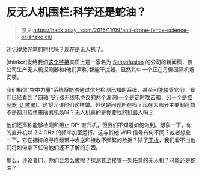 # 反无人机围栏:科学还是蛇油？

> 原文:[https://hack aday . com/2016/11/09/anti-drone-fence-science-or-snake oil/](https://hackaday.com/2016/11/09/anti-drone-fence-science-or-snakeoil/)

还记得激光笔的时代吗？现在是无人机了。

[thinker]发给我们[这个链接](https://www.aopa.org/news-and-media/all-news/2016/november/03/drone-fence-arriving-in-denver)实质上是一家名为 [Sensofusion](https://www.sensofusion.com/) 的公司的新闻稿，该公司生产无人机探测器和(他们声称)智能干扰器，显然其中一个正在丹佛国际机场安装。

我们相信“空中力量”系统将能够通过信号检测已知的系统，甚至可能接管它们。我们已经看到了四轴飞行器无线电协议的两个漏洞([一个是定时攻击](http://hackaday.com/2016/10/27/you-kids-get-those-drones-out-of-my-airspace/)和[，另一个是控制器 ID 欺骗](http://hackaday.com/2015/10/15/hijacking-quadcopters-with-a-mavlink-exploit/))，这将允许他们这样做。但这是问题所在吗？现在大部分主要制造商不是都用软件来隔离机场吗？无人机真的是你要找的[机器人吗？](http://hackaday.com/2016/05/02/debunking-the-drone-versus-plane-hysteria/)

他们还声称能够检测和阻止 DIY 直升机，但我们不知道如何做到。想象一下，你的直升机以 2.4 GHz 的频率加密运行。这与其他 WiFi 信号有何不同？或者想象一下，它在拥挤的寻呼频带中发送和接收不频繁的数据？除了[干扰](http://hackaday.com/2015/10/24/radio-jamming-rifle-claimed-to-disable-drones/)，我们看不出他们将如何拿下任何他们还不了解的东西。

那么，评论者们，你们会怎么做呢？探测甚至接管一架任意的无人机？可能还是蛇油？